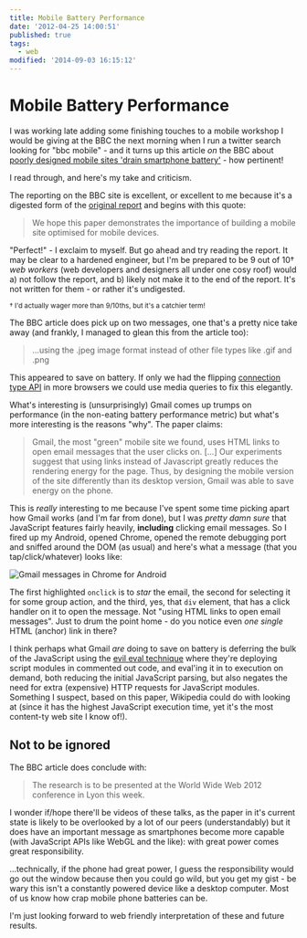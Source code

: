 ```yaml
---
title: Mobile Battery Performance
date: '2012-04-25 14:00:51'
published: true
tags:
  - web
modified: '2014-09-03 16:15:12'
---
```

# Mobile Battery Performance

I was working late adding some finishing touches to a mobile workshop I would be giving at the BBC the next morning when I run a twitter search looking for "bbc mobile" - and it turns up this article *on* the BBC about [poorly designed mobile sites 'drain smartphone battery'](http://www.bbc.co.uk/news/technology-17811557) - how pertinent!

I read through, and here's my take and criticism.

<!--more-->

The reporting on the BBC site is excellent, or excellent to me because it's a digested form of the [original report](http://www2012.wwwconference.org/proceedings/proceedings/p41.pdf) and begins with this quote:

> We hope this paper demonstrates the importance of building a mobile site optimised for mobile devices.

"Perfect!" - I exclaim to myself. But go ahead and try reading the report. It may be clear to a hardened engineer, but I'm be prepared to be 9 out of 10&dagger; *web workers* (web developers and designers all under one cosy roof) would a) not follow the report, and b) likely not make it to the end of the report. It's not written for them - or rather it's undigested.

<small>&dagger; I'd actually wager more than 9/10ths, but it's a catchier term!</small>

The BBC article does pick up on two messages, one that's a pretty nice take away (and frankly, I managed to glean this from the article too):

> ...using the .jpeg image format instead of other file types like .gif and .png

This appeared to save on battery. If only we had the flipping [connection type API](http://www.w3.org/TR/netinfo-api/) in more browsers we could use media queries to fix this elegantly.

What's interesting is (unsurprisingly) Gmail comes up trumps on performance (in the non-eating battery performance metric) but what's more interesting is the reasons "why". The paper claims:

> Gmail, the most "green" mobile site we found, uses HTML links to open email messages that the user clicks on. [...] Our experiments suggest that using links instead of Javascript greatly reduces the rendering energy for the page. Thus, by designing the mobile version of the site differently than its desktop version, Gmail was able to save energy on the phone.

This is *really* interesting to me because I've spent some time picking apart how Gmail works (and I'm far from done), but I was *pretty damn sure* that JavaScript features fairly heavily, **including** clicking email messages. So I fired up my Android, opened Chrome, opened the remote debugging port and sniffed around the DOM (as usual) and here's what a message (that you tap/click/whatever) looks like:

<img alt="Gmail messages in Chrome for Android" src="/images/gmail-messages.gif" style="max-width: 100%">

The first highlighted `onclick` is to *star* the email, the second for selecting it for some group action, and the third, yes, that `div` element, that has a click handler on it to open the message. Not "using HTML links to open email messages". Just to drum the point home - do you notice even *one single* HTML (anchor) link in there?

I think perhaps what Gmail *are* doing to save on battery is deferring the bulk of the JavaScript using the [evil eval technique](http://googlecode.blogspot.co.uk/2009/09/gmail-for-mobile-html5-series-reducing.html) where they're deploying script modules in commented out code, and eval'ing it in to execution on demand, both reducing the initial JavaScript parsing, but also negates the need for extra (expensive) HTTP requests for JavaScript modules. Something I suspect, based on this paper, Wikipedia could do with looking at (since it has the highest JavaScript execution time, yet it's the most content-ty web site I know of!).

## Not to be ignored

The BBC article does conclude with:

> The research is to be presented at the World Wide Web 2012 conference in Lyon this week.

I wonder if/hope there'll be videos of these talks, as the paper in it's current state is likely to be overlooked by a lot of our peers (understandably) but it does have an important message as smartphones become more capable (with JavaScript APIs like WebGL and the like): with great power comes great responsibility.

...technically, if the phone had great power, I guess the responsibility would go out the window because then you could go wild, but you get my gist - be wary this isn't a constantly powered device like a desktop computer. Most of us know how crap mobile phone batteries can be.

I'm just looking forward to web friendly interpretation of these and future results.
